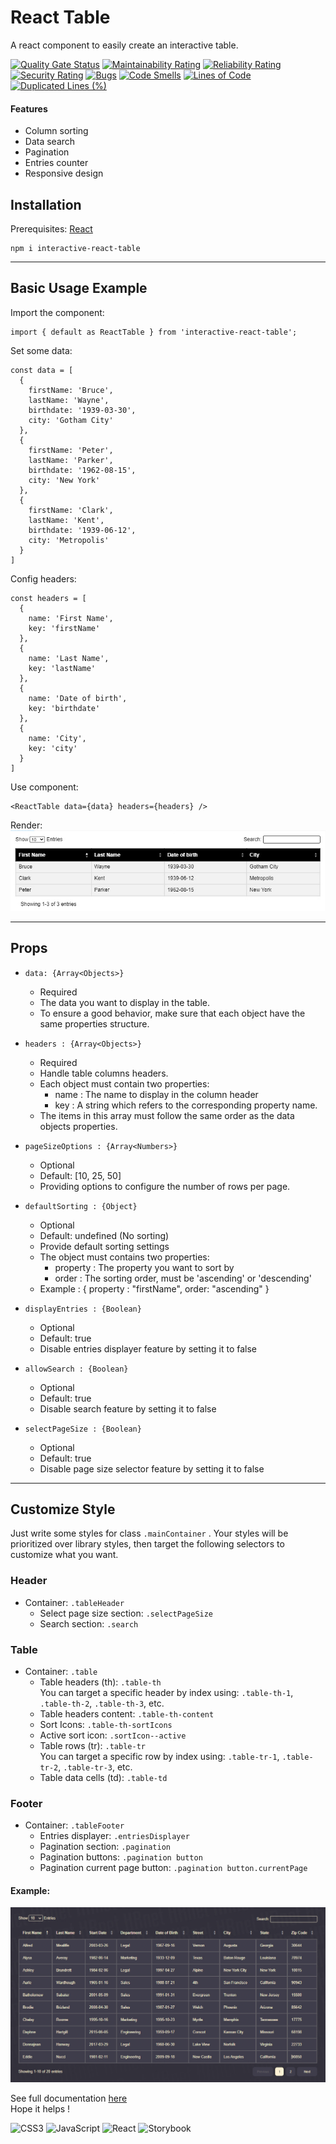 # React Table

A react component to easily create an interactive table.

[![Quality Gate Status](https://sonarcloud.io/api/project_badges/measure?project=RmiMekaa_React-Table&metric=alert_status)](https://sonarcloud.io/summary/new_code?id=RmiMekaa_React-Table)
[![Maintainability Rating](https://sonarcloud.io/api/project_badges/measure?project=RmiMekaa_React-Table&metric=sqale_rating)](https://sonarcloud.io/summary/new_code?id=RmiMekaa_React-Table)
[![Reliability Rating](https://sonarcloud.io/api/project_badges/measure?project=RmiMekaa_React-Table&metric=reliability_rating)](https://sonarcloud.io/summary/new_code?id=RmiMekaa_React-Table)
[![Security Rating](https://sonarcloud.io/api/project_badges/measure?project=RmiMekaa_React-Table&metric=security_rating)](https://sonarcloud.io/summary/new_code?id=RmiMekaa_React-Table)
[![Bugs](https://sonarcloud.io/api/project_badges/measure?project=RmiMekaa_React-Table&metric=bugs)](https://sonarcloud.io/summary/new_code?id=RmiMekaa_React-Table)
[![Code Smells](https://sonarcloud.io/api/project_badges/measure?project=RmiMekaa_React-Table&metric=code_smells)](https://sonarcloud.io/summary/new_code?id=RmiMekaa_React-Table)
[![Lines of Code](https://sonarcloud.io/api/project_badges/measure?project=RmiMekaa_React-Table&metric=ncloc)](https://sonarcloud.io/summary/new_code?id=RmiMekaa_React-Table)
[![Duplicated Lines (%)](https://sonarcloud.io/api/project_badges/measure?project=RmiMekaa_React-Table&metric=duplicated_lines_density)](https://sonarcloud.io/summary/new_code?id=RmiMekaa_React-Table)

#### Features
- Column sorting
- Data search
- Pagination
- Entries counter
- Responsive design

## Installation

Prerequisites: [React](https://fr.reactjs.org/)
```
npm i interactive-react-table
```
-----------------

## Basic Usage Example

Import the component:
```
import { default as ReactTable } from 'interactive-react-table';
```

Set some data:
```
const data = [
  {
    firstName: 'Bruce',
    lastName: 'Wayne',
    birthdate: '1939-03-30',
    city: 'Gotham City'
  },
  {
    firstName: 'Peter',
    lastName: 'Parker',
    birthdate: '1962-08-15',
    city: 'New York'
  },
  {
    firstName: 'Clark',
    lastName: 'Kent',
    birthdate: '1939-06-12',
    city: 'Metropolis'
  }
]
```

Config headers:
```
const headers = [
  {
    name: 'First Name',
    key: 'firstName'
  },
  {
    name: 'Last Name',
    key: 'lastName'
  },
  {
    name: 'Date of birth',
    key: 'birthdate'
  },
  {
    name: 'City',
    key: 'city'
  }
]
```

Use component:
```
<ReactTable data={data} headers={headers} />
```

Render:  
<img src='img/basicExample.jpg' alt='basic example' />

-----------------

## Props

- `data: {Array<Objects>}`  
  - Required
  - The data you want to display in the table.
  - To ensure a good behavior, make sure that each object have the same properties structure.
  
- `headers : {Array<Objects>}`  
  - Required
  - Handle table columns headers.
  - Each object must contain two properties:
    - name : The name to display in the column header
    - key : A string which refers to the corresponding property name. 
  - The items in this array must follow the same order as the data objects properties. 

- `pageSizeOptions : {Array<Numbers>}`  
  - Optional
  - Default: [10, 25, 50]
  - Providing options to configure the number of rows per page.

- `defaultSorting : {Object}`  
  - Optional
  - Default: undefined (No sorting)
  - Provide default sorting settings
  - The object must contains two properties:
    - property : The property you want to sort by
    - order : The sorting order, must be 'ascending' or 'descending'
  - Example : { property : "firstName", order: "ascending" }

- `displayEntries : {Boolean}`  
  - Optional
  - Default: true
  - Disable entries displayer feature by setting it to false

- `allowSearch : {Boolean}`
  - Optional
  - Default: true
  - Disable search feature by setting it to false

- `selectPageSize : {Boolean}`
  - Optional
  - Default: true
  - Disable page size selector feature by setting it to false

-----------------

## Customize Style

Just write some styles for class `.mainContainer` . Your styles will be prioritized over library styles, then target the following selectors to customize what you want.

### Header
  - Container: `.tableHeader `
    - Select page size section: `.selectPageSize` 
    - Search section: `.search` 

### Table
  - Container: `.table` 
    - Table headers (th): `.table-th`  
      You can target a specific header by index using: `.table-th-1`, `.table-th-2`, `.table-th-3`, etc.
    - Table headers content: `.table-th-content` 
    - Sort Icons: `.table-th-sortIcons` 
    - Active sort icon: `.sortIcon--active` 
    - Table rows (tr): `.table-tr`  
      You can target a specific row by index using: `.table-tr-1`, `.table-tr-2`, `.table-tr-3`, etc.
    - Table data cells (td): `.table-td`

### Footer
  - Container: `.tableFooter`
    - Entries displayer: `.entriesDisplayer`
    - Pagination section: `.pagination`
    - Pagination buttons: `.pagination button`
    - Pagination current page button: `.pagination button.currentPage`

#### Example:

<img src='img/customStyleExample.jpg' alt='custom style example' />

See full documentation [here](https://rmimekaa.github.io/React-Table/)  
Hope it helps !

<p float='left'>
  <img alt='CSS3' title='CSS3' src='https://cdn.jsdelivr.net/gh/devicons/devicon/icons/css3/css3-original.svg' width='32px'/>
  <img alt='JavaScript' title='JavaScript' src='https://cdn.jsdelivr.net/gh/devicons/devicon/icons/javascript/javascript-plain.svg' width='32px'/>
  <img alt='React' title='React' src='https://cdn.jsdelivr.net/gh/devicons/devicon/icons/react/react-original.svg' width='32px'/>
  <img alt='Storybook' title='Storybook' src='https://cdn.jsdelivr.net/gh/devicons/devicon/icons/storybook/storybook-original.svg' width='32px'/>
</p>